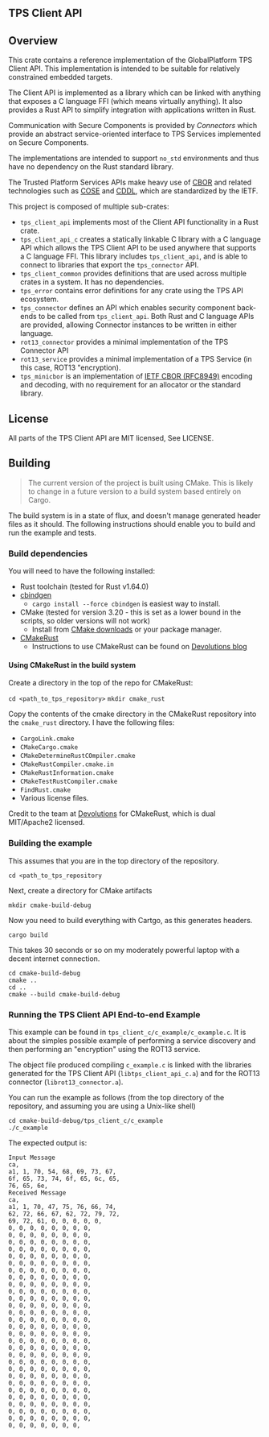 ## TPS Client API

## Overview

This crate contains a reference implementation of the GlobalPlatform TPS Client API.
This implementation is intended to be suitable for relatively constrained embedded targets.

The Client API is implemented as a library which can be linked with anything that
exposes a C language FFI (which means virtually anything). It also provides a Rust
API to simplify integration with applications written in Rust.

Communication with Secure Components is provided by _Connectors_ which provide an
abstract service-oriented interface to TPS Services implemented on Secure Components.

The implementations are intended to support `no_std` environments and thus have no
dependency on the Rust standard library. 

The Trusted Platform Services APIs make heavy use of
[CBOR](https://www.rfc-editor.org/info/rfc8949) and related technologies such as 
[COSE](https://www.rfc-editor.org/info/rfc8152) and 
[CDDL](https://www.rfc-editor.org/info/rfc8610), which are standardized by the IETF.

This project is composed of multiple sub-crates:

- `tps_client_api` implements most of the Client API functionality in a Rust crate.
- `tps_client_api_c` creates a statically linkable C library with a C language API
  which allows the TPS Client API to be used anywhere that supports a C language FFI.
  This library includes `tps_client_api`, and is able to connect to libraries that
  export the `tps_connector` API.
- `tps_client_common` provides definitions that are used across multiple crates in
  a system. It has no dependencies.
- `tps_error` contains error definitions for any crate using the TPS API ecosystem.
- `tps_connector` defines an API which enables security component back-ends to be
  called from `tps_client_api`. Both Rust and C language APIs are provided, 
  allowing Connector instances to be written in either language.
- `rot13_connector` provides a minimal implementation of the TPS Connector API
- `rot13_service` provides a minimal implementation of a TPS Service (in this case, ROT13
  "encryption).
- `tps_minicbor` is an implementation of [IETF CBOR (RFC8949)](https://www.rfc-editor.org/rfc/rfc8949.html)
  encoding and decoding, with no requirement for an allocator or the standard
  library.

## License

All parts of the TPS Client API are MIT licensed, See LICENSE.

## Building

> The current version of the project is built using CMake. This is likely to change
> in a future version to a build system based entirely on Cargo.

The build system is in a state of flux, and doesn't manage generated header files as
it should. The following instructions should enable you to build and run the example
and tests.

### Build dependencies

You will need to have the following installed:

- Rust toolchain (tested for Rust v1.64.0)
- [cbindgen](https://github.com/eqrion/cbindgen)
  - `cargo install --force cbindgen` is easiest way to install.
- CMake (tested for version 3.20 - this is set as a lower bound in the scripts, so
  older versions will not work)
  - Install from [CMake downloads](https://cmake.org/download/) or your package manager.
- [CMakeRust](https://github.com/Devolutions/CMakeRust)
  - Instructions to use CMakeRust can be found on
    [Devolutions blog](https://blog.devolutions.net/2018/06/insider-series-using-rust-code-in-a-cc-project-with-cmake/)

#### Using CMakeRust in the build system

Create a directory in the top of the repo for CMakeRust:

`cd <path_to_tps_repository>`
`mkdir cmake_rust`

Copy the contents of the cmake directory in the CMakeRust repository into the `cmake_rust` directory. I have
the following files:

- `CargoLink.cmake`
- `CMakeCargo.cmake`
- `CMakeDetermineRustCOmpiler.cmake`
- `CMakeRustCompiler.cmake.in`
- `CMakeRustInformation.cmake`
- `CMakeTestRustCompiler.cmake`
- `FindRust.cmake`
- Various license files.

Credit to the team at [Devolutions](https://devolutions.net) for CMakeRust, which is dual MIT/Apache2 licensed. 

### Building the example

This assumes that you are in the top directory of the repository.

`cd <path_to_tps_repository`

Next, create a directory for CMake artifacts

`mkdir cmake-build-debug`

Now you need to build everything with Cartgo, as this generates headers.

`cargo build`

This takes 30 seconds or so on my moderately powerful laptop with a decent internet connection.

```
cd cmake-build-debug
cmake ..
cd ..
cmake --build cmake-build-debug
```

### Running the TPS Client API End-to-end Example 

This example can be found in `tps_client_c/c_example/c_example.c`. It is about the simples possible example of
performing a service discovery and then performing an "encryption" using the ROT13 service.

The object file produced compiling `c_example.c` is linked with the libraries generated for the TPS Client API
(`libtps_client_api_c.a`) and for the ROT13 connector (`librot13_connector.a`).

You can run the example as follows (from the top directory of the repository, and assuming you are using a Unix-like
shell)

```shell
cd cmake-build-debug/tps_client_c/c_example
./c_example
```

The expected output is:

```shell
Input Message
ca,
a1, 1, 70, 54, 68, 69, 73, 67,
6f, 65, 73, 74, 6f, 65, 6c, 65,
76, 65, 6e,
Received Message
ca,
a1, 1, 70, 47, 75, 76, 66, 74,
62, 72, 66, 67, 62, 72, 79, 72,
69, 72, 61, 0, 0, 0, 0, 0,
0, 0, 0, 0, 0, 0, 0, 0,
0, 0, 0, 0, 0, 0, 0, 0,
0, 0, 0, 0, 0, 0, 0, 0,
0, 0, 0, 0, 0, 0, 0, 0,
0, 0, 0, 0, 0, 0, 0, 0,
0, 0, 0, 0, 0, 0, 0, 0,
0, 0, 0, 0, 0, 0, 0, 0,
0, 0, 0, 0, 0, 0, 0, 0,
0, 0, 0, 0, 0, 0, 0, 0,
0, 0, 0, 0, 0, 0, 0, 0,
0, 0, 0, 0, 0, 0, 0, 0,
0, 0, 0, 0, 0, 0, 0, 0,
0, 0, 0, 0, 0, 0, 0, 0,
0, 0, 0, 0, 0, 0, 0, 0,
0, 0, 0, 0, 0, 0, 0, 0,
0, 0, 0, 0, 0, 0, 0, 0,
0, 0, 0, 0, 0, 0, 0, 0,
0, 0, 0, 0, 0, 0, 0, 0,
0, 0, 0, 0, 0, 0, 0, 0,
0, 0, 0, 0, 0, 0, 0, 0,
0, 0, 0, 0, 0, 0, 0, 0,
0, 0, 0, 0, 0, 0, 0, 0,
0, 0, 0, 0, 0, 0, 0, 0,
0, 0, 0, 0, 0, 0, 0, 0,
0, 0, 0, 0, 0, 0, 0, 0,
0, 0, 0, 0, 0, 0, 0, 0,
0, 0, 0, 0, 0, 0, 0, 0,
0, 0, 0, 0, 0, 0, 0, 0,
0, 0, 0, 0, 0, 0, 0,
```
